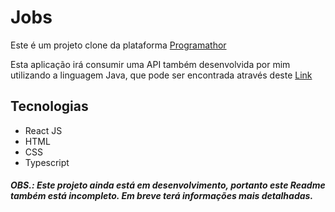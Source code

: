 # Jobs
Este é um projeto clone da plataforma <a href="https://programathor.com.br/">Programathor</a>

Esta aplicação irá consumir uma API também desenvolvida por mim utilizando a linguagem Java, que pode ser encontrada através deste <a href="">Link</a>

## Tecnologias

- React JS
- HTML
- CSS
- Typescript

##### OBS.: Este projeto ainda está em desenvolvimento, portanto este Readme também está incompleto. Em breve terá informações mais detalhadas.
